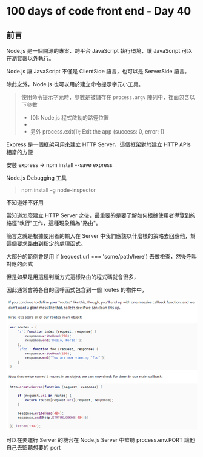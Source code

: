 # 100 days of code front end - Day 40
## 前言
Node.js 是一個開源的專案、跨平台 JavaScript 執行環境，讓 JavaScript 可以在瀏覽器以外執行。

Node.js 讓 JavaScript 不僅是 ClientSide 語言，也可以是 ServerSide 語言。

除此之外，Node.js 也可以用於建立命令提示字元小工具。

> 使用命令提示字元時，參數是被儲存在 `process.argv` 陣列中，裡面包含以下參數
> - [0]: Node.js 程式啟動的路徑位置
> - [1]: 該檔案的路徑位置
> - [2-n]: 輸入的參數
> 另外 process.exit(1); Exit the app (success: 0, error: 1)

Express 是一個框架可用來建立 HTTP Server，這個框架對於建立 HTTP APIs 相當的方便

安裝 express -> npm install --save express

Node.js Debugging 工具
> npm install -g node-inspector 

不知道好不好用

當知道怎麼建立 HTTP Server 之後，最重要的是要了解如何根據使用者導覽到的路徑"執行"工作，這種現象稱為"路由"。

簡言之就是根據使用者的輸入在 Server 中我們應該以什麼樣的策略去回應他，幫這個要求路由到指定的處理函式。

大部分的範例會是用 if (request.url === 'some/path/here') 去做檢查，然後呼叫對應的函式

但是如果是用這種判斷方式這樣路由的程式碼就會很多，

因此通常會將各自的回呼函式包含到一個 routes 的物件中，

![](2019-11-23-20-44-33.png)


可以在要運行 Server 的機台在 Node.js Server 中監聽 process.env.PORT 讓他自己去監聽想要的 port
